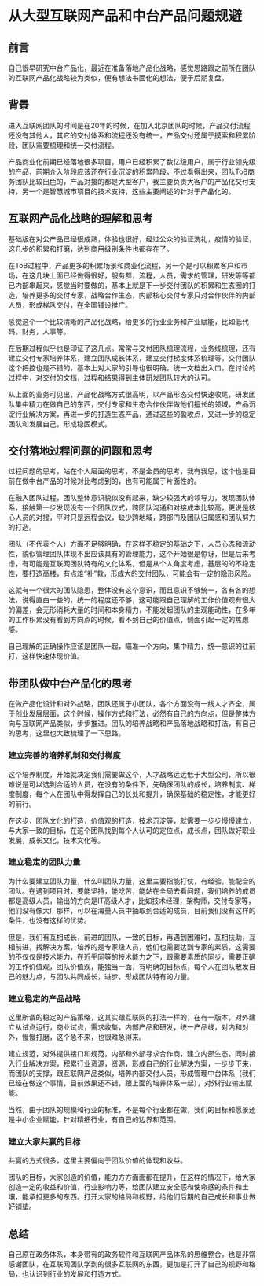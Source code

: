 # 从大型互联网产品和中台产品问题规避

## 前言
自己很早研究中台产品化，最近在准备落地产品化战略，感觉思路跟之前所在团队的互联网产品化战略较为类似，便有想法书面化的想法，便于后期复盘。

## 背景
进入互联网团队的时间是在20年的时候，在加入北京团队的时候，产品交付流程还没有其他人，其它的交付体系和流程还没有统一，产品交付还属于摸索和积累阶段，团队需要梳理和统一交付流程。

产品商业化前期已经落地很多项目，用户已经积累了数亿级用户，属于行业领先级的产品，前期介入阶段应该还在行业沉淀的积累阶段，不过看得出来，团队ToB商务团队比较出色的，产品对接的都是大型客户，我主要负责大客户的产品化交付支持，另一个是智慧城市项目的技术支持，这些主要阐述的针对于产品化的。

## 互联网产品化战略的理解和思考
基础版在对公产品已经很成熟，体验也很好，经过公众的验证洗礼，疫情的验证，这几步的积累和打磨，达到商用级别条件也都存在了。

在ToB过程中，产品更多的积累场景和商业化流程，另一个是可以积累客户和市场，在这几块上面已经做得很好，服务群，流程，人员，需求的管理，研发等等都已内部串起来，感觉当时要做的，基本上就是下一步交付团队的积累和生态圈的打造，培养更多的交付专家，战略合作生态，内部核心交付专家只对合作伙伴的内部人员，形成梯队交付，在全国铺设推广。

感觉这个一个比较清晰的产品化战略，给更多的行业业务和产业赋能，比如低代码，财务，人事等。

在后期过程似乎也是印证了这几点。常常与交付团队梳理流程，业务线梳理，还有建立交付专家培养体系，建立团队成长体系，建立交付梯度体系梳理等。交付团队这个把控也是不错的，基本上对大家的引导也很明确，统一文档出入口，在讨论的过程中，对交付的文档，过程和结果得到主体研发团队较大的认可。

从上面的业务可见出，产品化战略方式很高明，以产品形态交付快速收尾，研发团队集中精力在做自己的东西，交付专家和生态合作伙伴做他们擅长的领域，产品沉淀行业解决方案，再进一步的打造生态产品，通过这些的盈收点，又进一步的稳定团队和发展自己，形成稳固模式。

## 交付落地过程问题的问题和思考

过程问题的思考，站在个人层面的思考，不是全员的思考，我有我思，这个也是目前在做中台产品的时候对比考虑到的，也有可能属于片面性的。

在融入团队过程，团队整体意识貌似没有起来，缺少较强大的领导力，发现团队体系，接触第一步发现没有一个团队仪式，跨团队沟通和对接成本比较高，更说是核心人员的对接，平时只是远程会议，缺少跨地域，跨部门及团队归属感和团队努力的打造。

团队（不代表个人）方面不足够明确，在这样不稳定的基础之下，人员心态和流动性，貌似管理团队体现不出应该具有的管理能力，这个开始很是惊讶，但是后来考虑，有可能是互联网团队特有的文化体系，但是从个人角度考虑，基层的的不稳定性，要打造高楼，有点难“补”救，形成大的交付团队，可能会有一定的隐形风险。

这就有一个很大的团队隐患，整体没有这个意识，而且意识不够统一，各有各的想法，说得直白一些的，统一的程度还不够，这可能跟自己理解的工作价值观有很大的偏差，会无形消耗大量的时间和本身精力，不能发起团队的主观能动性，在多年的工作积累没有看到方向点的时候，看不到自己的价值点，侧面引起一定的焦虑感。

自己理解的正确操作应该是团队一起，瞄准一个方向，集中精力，统一意识的往前打，这样快速体现价值。

## 带团队做中台产品化的思考
在做产品化设计和对外战略，团队还属于小团队，各个方面没有一线人才齐全，属于创业发展层面，这个时候，操作方式和打法，必然有自己的方向点，但是整体方向与互联网产品类似，步步推进。团队的培养战略和产品落地战略和打法，有自己的思考，这里也大致梳理了一下思路。

### 建立完善的培养机制和交付梯度

这个培养制度，开始就决定我们需要做这个，人才战略远远低于大型公司，所以很难说是可以选到合适的人员，在没有的条件下，先确保团队的成长，培养制度、梯度制度，每个人在团队中得发挥自己的长处和提升，确保基础的稳定性，才能更好的前行。

在这步，团队文化的打造，价值观的打造，技术沉淀等，就需要一步步慢慢建立，与大家一致的目标，在这个团队找到每个人认可的定位点，成长点，团队做好职业发展，成长文化，技术文化等。

### 建立稳定的团队力量

为什么要建立团队力量，什么叫团队力量，这里主要指能打仗，有经验，能配合的团队。在遇到项目时，要能坚持，能吃苦，能站在全局去看问题，我们培养的成员都是高级人员，输出的方向是IT高级人才，比如技术经理，架构师，交付专家等，他们没有像大厂那样，可以在海量人员中抽取到合适的成员，目前我们没有这样的条件，也没有这样的优势。

但是，我们有互相成长，前进的团队，一致的目标，再遇到困难时，互相扶助，互相前进，找解决方案，培养的是专家级人员，他们也需要达到专家的素质，这需要的不仅仅是技术能力，在近乎同等的技术能力之下，跟需要素质的同步，需要正确的工作价值观，团队价值观，能独当一面，有明确的目标点，每个人在团队散发自己的魅力点，与团队共同成长，进步，形成团队特有的力量。

### 建立稳定的产品战略

这里所谓的稳定的产品策略，这其实跟互联网的打法一样的，在有一版本，对外建立从试点运行，商业试点，需求收集，内部产品和研发，统一产品线，对内和对外，慢慢打磨，这个急不来，也很难急得来。

建立规范，对外提供接口和规范，内部和外部寻求合作商，建立内部生态，同时接入行业解决方案，积累行业资源，资源，形成自己的行业解决方案，一步步下来，而团队的支撑，跟互联网产品类似，培养内部交付人员，形成管理中台体系（我们已经在做这个事情，目前效果还不错，跟上面的培养体系一起），对外行业输出赋能。

当然，由于团队的规模和行业的标准，不是每个行业都在做，我们的目标和愿景还是中小企业赋能，针对精细行业，有自己的边界和范围。

### 建立大家共赢的目标

共赢的方式很多，这里主要偏向于团队价值的体现和收益。

团队的目标，大家创造的价值，能力方方面面都在提升，在这样的情况下，给大家创造一定的收益和价值，行业影响力等，给团队建立安全感和使命感的条件和土壤，能承担更多的东西。打开大家的格局和视野，给他们后期的自己成长和事业做好铺垫。

## 总结
自己原在政务体系，本身带有的政务软件和互联网产品体系的思维整合，也是非常感谢团队，在互联网团队学到的很多互联网的东西，更加是打开了自己的视野和格局，也认识到行业的发展和打造方式。
